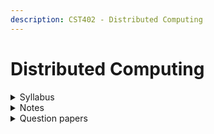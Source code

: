 ```yaml
---
description: CST402 - Distributed Computing
---
```


# Distributed Computing

<details>

<summary>Syllabus</summary>



</details>

<details>

<summary>Notes</summary>



</details>

<details>

<summary>Question papers</summary>



</details>
